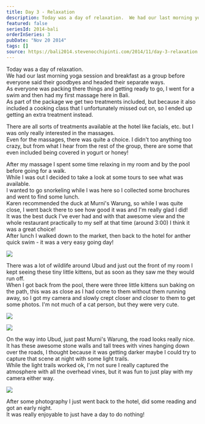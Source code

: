```yaml
---
title: Day 3 - Relaxation
description: Today was a day of relaxation.  We had our last morning yoga session and breakfast as a group before everyone said their goodbyes and headed...
featured: false
seriesId: 2014-bali
orderInSeries: 3
pubDate: "Nov 20 2014"
tags: []
source: https://bali2014.stevenocchipinti.com/2014/11/day-3-relaxation.html
---
```


Today was a day of relaxation.  
We had our last morning yoga session and breakfast as a group before everyone said their goodbyes and headed their separate ways.  
As everyone was packing there things and getting ready to go, I went for a swim and then had my first massage here in Bali.  
As part of the package we get two treatments included, but because it also included a cooking class that I unfortunately missed out on, so I ended up getting an extra treatment instead.

There are all sorts of treatments available at the hotel like facials, etc. but I was only really interested in the massages.  
Even for the massages, there was quite a choice. I didn't too anything too crazy, but from what I hear from the rest of the group, there are some that even included being covered in yogurt or honey!

After my massage I spent some time relaxing in my room and by the pool before going for a walk.  
While I was out I decided to take a look at some tours to see what was available.  
I wanted to go snorkeling while I was here so I collected some brochures and went to find some lunch.  
Karen recommended the duck at Murni's Warung, so while I was quite close, I went back there to see how good it was and I'm really glad I did!  
It was the best duck I've ever had and with that awesome view and the whole restaurant practically to my self at that time (around 3:00) I think it was a great choice!  
After lunch I walked down to the market, then back to the hotel for anther quick swim - it was a very easy going day!

[![](https://4.bp.blogspot.com/-jnLP0MzOhqU/VHkcFwue6QI/AAAAAAAABl8/w6z30NDKzyA/s1600/20141120_160127.jpg)](https://4.bp.blogspot.com/-jnLP0MzOhqU/VHkcFwue6QI/AAAAAAAABl8/w6z30NDKzyA/s1600/20141120_160127.jpg)

There was a lot of wildlife around Ubud and just out the front of my room I kept seeing these tiny little kittens, but as soon as they saw me they would run off.  
When I got back from the pool, there were three little kittens sun baking on the path, this was as close as I had come to them without them running away, so I got my camera and slowly crept closer and closer to them to get some photos. I'm not much of a cat person, but they were very cute.

[![](https://4.bp.blogspot.com/-c7pEIi4xr9A/VHkdTymy34I/AAAAAAAABmE/UPDnc4TwqHo/s1600/DSC_1647.JPG)](https://4.bp.blogspot.com/-c7pEIi4xr9A/VHkdTymy34I/AAAAAAAABmE/UPDnc4TwqHo/s1600/DSC_1647.JPG)

[![](https://4.bp.blogspot.com/-5LXMLdyFUB8/VHkdVlaAAUI/AAAAAAAABmM/ThIG4FsnSUA/s1600/DSC_1673.JPG)](https://4.bp.blogspot.com/-5LXMLdyFUB8/VHkdVlaAAUI/AAAAAAAABmM/ThIG4FsnSUA/s1600/DSC_1673.JPG)

On the way into Ubud, just past Murni's Warung, the road looks really nice.  
It has these awesome stone walls and tall trees with vines hanging down over the roads, I thought because it was getting darker maybe I could try to capture that scene at night with some light trails.  
While the light trails worked ok, I'm not sure I really captured the atmosphere with all the overhead vines, but it was fun to just play with my camera either way.

[![](https://1.bp.blogspot.com/-YG0UvgyjZEg/VHkgWxfvBEI/AAAAAAAABmY/GPAGFlWKgHE/s1600/DSC_1702-2.jpg)](https://1.bp.blogspot.com/-YG0UvgyjZEg/VHkgWxfvBEI/AAAAAAAABmY/GPAGFlWKgHE/s1600/DSC_1702-2.jpg)

After some photography I just went back to the hotel, did some reading and got an early night.  
It was really enjoyable to just have a day to do nothing!
